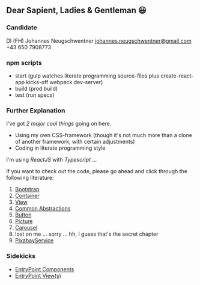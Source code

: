 ## Dear Sapient, Ladies & Gentleman :smiley:

### Candidate
DI (FH) Johannes Neugschwentner
johannes.neugschwentner@gmail.com
+43 650 7908773

### npm scripts
* start (gulp watches literate programming source-files plus create-react-app kicks-off webpack dev-server)
* build (prod build)
* test (run specs)

### Further Explanation

I've got _2 major cool things_ going on here.
* Using my own CSS-framework (though it's not much more than a clone of another framework, with certain adjustments)
* Coding in literate programming style

I'm using _ReactJS_ with _Typescript_ ...

If you want to check out the code, please go ahead and click through the following literature:

1. [Bootstrap](./public/literature/bootstrap.md)
2. [Container](./public/literature/components/Container.md)
3. [View](./public/literature/views/CarouselDemo.md)
4. [Common Abstractions](./public/literature/components/Behaviours.md)
5. [Button](./public/literature/components/Button.md)
6. [Picture](./public/literature/components/Picture.md)
7. [Carousel](./public/literature/components/Carousel.md)
8. lost on me … sorry … hh, I guess that's the secret chapter
9. [PixabayService](./public/literature/services/pixabayService.md)

### Sidekicks
* [EntryPoint Components](./public/literature/components/EntryPoint.md)
* [EntryPoint View(s)](./public/literature/views/EntryPoint.md)
